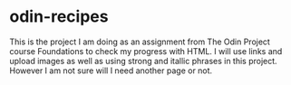 # odin-recipes
This is the project I am doing as an assignment from The Odin Project course Foundations to check my progress with HTML. I will use links and upload images as well as using strong and itallic phrases in this project. However I am not sure will I need another page or not.